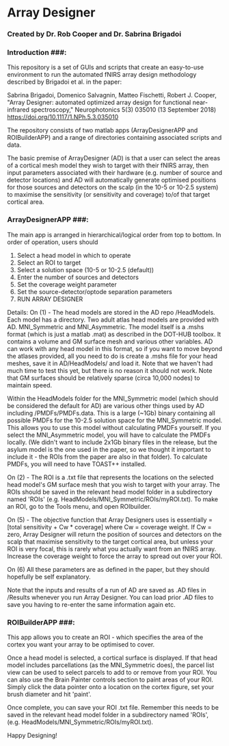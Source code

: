 # Array Designer #

### Created by Dr. Rob Cooper and Dr. Sabrina Brigadoi ###

### Introduction ###:
This repository is a set of GUIs and scripts that create an easy-to-use environment to run the automated fNIRS array design methodology described by Brigadoi et al. in the paper:

Sabrina Brigadoi, Domenico Salvagnin, Matteo Fischetti, Robert J. Cooper, "Array Designer: automated optimized array design for functional near-infrared spectroscopy," Neurophotonics 5(3) 035010 (13 September 2018) https://doi.org/10.1117/1.NPh.5.3.035010

The repository consists of two matlab apps (ArrayDesignerAPP and ROIBuilderAPP) and a range of directories containing associated scripts and data.

The basic premise of ArrayDesigner (AD) is that a user can select the areas of a cortical mesh model they wish to target with their fNIRS array, then input parameters associated with their hardware (e.g. number of source and detector locations) and AD will automatically generate optimised positions for those sources and detectors on the scalp (in the 10-5 or 10-2.5 system) to maximise the sensitivity (or sensitivity and coverage) to/of that target cortical area.

### ArrayDesignerAPP ###:
The main app is arranged in hierarchical/logical order from top to bottom. In order of operation, users should
1) Select a head model in which to operate
2) Select an ROI to target
3) Select a solution space (10-5 or 10-2.5 (default))
4) Enter the number of sources and detectors
5) Set the coverage weight parameter
6) Set the source-detector/optode separation parameters
7) RUN ARRAY DESIGNER

Details:
On (1) - The head models are stored in the AD repo /HeadModels. Each model has a directory. Two adult atlas head models are provided with AD. MNI_Symmetric and MNI_Asymmetric. The model itself is a .mshs format (which is just a matlab .mat) as described in the DOT-HUB toolbox. It contains a volume and GM surface mesh and various other variables. AD can work with any head model in this format, so if you want to move beyond the atlases provided, all you need to do is create a .mshs file for your head meshes, save it in AD/HeadModels/ and load it. Note that we haven't had much time to test this yet, but there is no reason it should not work. Note that GM surfaces should be relatively sparse (circa 10,000 nodes) to maintain speed. 

Within the HeadModels folder for the MNI_Symmetric model (which should be considered the default for AD) are various other things used by AD including /PMDFs/PMDFs.data. This is a large (~1Gb) binary containing all possible PMDFs for the 10-2.5 solution space for the MNI_Symmetric model. This allows you to use this model without calculating PMDFs yourself. If you select the MNI_Asymmetric model, you will have to calculate the PMDFs locally. (We didn't want to include 2x1Gb binary files in the release, but the asylum model is the one used in the paper, so we thought it important to include it - the ROIs from the paper are also in that folder). To calculate PMDFs, you will need to have TOAST++ installed.

On (2) - The ROI is a .txt file that represents the locations on the selected head model's GM surface mesh that you wish to target with your array. The ROIs should be saved in the relevant head model folder in a subdirectory named 'ROIs' (e.g. HeadModels/MNI_Symmetric/ROIs/myROI.txt). To make an ROI, go to the Tools menu, and open ROIbuilder.

On (5) - The objective function that Array Designers uses is essentially = [total sensitivity + Cw * coverage] where Cw = coverage weight. If Cw = zero, Array Designer will return the position of sources and detectors on the scalp that maximise sensitivity to the target cortical area, but unless your ROI is very focal, this is rarely what you actually want from an fNIRS array. Increase the coverage weight to force the array to spread out over your ROI.

On (6) All these parameters are as defined in the paper, but they should hopefully be self explanatory.

Note that the inputs and results of a run of AD are saved as .AD files in /Results whenever you run Array Designer. You can load prior .AD files to save you having to re-enter the same information again etc.



### ROIBuilderAPP ###:
This app allows you to create an ROI - which specifies the area of the cortex you want your array to be optimised to cover.

Once a head model is selected, a cortical surface is displayed. If that head model includes parcellations (as the MNI_Symmetric does), the parcel list view can be used to select parcels to add to or remove from your ROI. You can also use the Brain Painter controls section to paint areas of your ROI. Simply click the data pointer onto a location on the cortex figure, set your brush diameter and hit 'paint'.

Once complete, you can save your ROI .txt file. Remember this needs to be saved in the relevant head model folder in a subdirectory named 'ROIs', (e.g. HeadModels/MNI_Symmetric/ROIs/myROI.txt).

Happy Designing!


